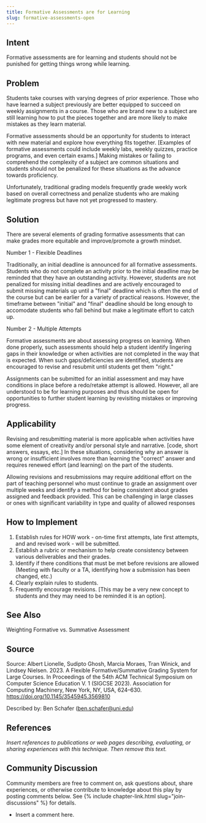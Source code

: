 ```yaml
---
title: Formative Assessments are for Learning
slug: formative-assessments-open
---
```


## Intent

Formative assessments are for learning and students should not be punished for getting things wrong while learning.

## Problem

Students take courses with varying degrees of prior experience.  Those who have learned a subject previously are better equipped to succeed on weekly assignments in a course.  Those who are brand new to a subject are still learning how to put the pieces together and are more likely to make mistakes as they learn material. 

Formative assessments should be an opportunity for students to interact with new material and explore how everything fits together.  [Examples of formative assessments could include weekly labs, weekly quizzes, practice programs, and even certain exams.]  Making mistakes or failing to comprehend the complexity of a subject are common situations and students should not be penalized for these situations as the advance towards proficiency.  

Unfortunately, traditional grading models frequently grade weekly work based on overall correctness and penalize students who are making legitimate progress but have not yet progressed to mastery.


## Solution

There are several elements of grading formative assessments that can make grades more equitable and improve/promote a growth mindset.

Number 1 - Flexible Deadlines
 
Traditionally, an initial deadline is announced for all formative assessments.  Students who do not complete an activity prior to the initial deadline may be reminded that they have an outstanding activity.  However, students are not penalized for missing initial deadlines and are actively encouraged to submit missing materials up until a "final" deadline which is often the end of the course but can be earlier for a variety of practical reasons.  However, the timeframe between "initial" and "final" deadline should be long enough to accomodate students who fall behind but make a legitimate effort to catch up.

Number 2 - Multiple Attempts

Formative assessments are about assessing progress on learning.  When done properly, such assessments should help a student identify lingering gaps in their knowledge or when activities are not completed in the way that is expected.  When such gaps/deficiencies are identified, students are encouraged to revise and resubmit until students get them "right."  

Assignments can be submitted for an initial assessment and may have conditions in place before a redo/retake attempt is allowed.  However, all are understood to be for learning purposes and thus should be open for opportunities to further student learning by revisiting mistakes or improving progress.


## Applicability

Revising and resubmitting material is more applicable when activities have some element of creativity and/or personal style and narrative.  [code, short answers, essays, etc.]  In these situations, considering why an answer is wrong or insufficient involves more than learning the "correct" answer and requires renewed effort (and learning) on the part of the students.

Allowing revisions and resubmissions may require additional effort on the part of teaching personnel who must continue to grade an assignment over multiple weeks and identify a method for being consistent about grades assigned and feedback provided.  This can be challenging in large classes or ones with significant variability in type and quality of allowed responses


## How to Implement

1.  Establish rules for HOW work - on-time first attempts, late first attempts, and  and revised work - will be submitted.
2.  Establish a rubric or mechanism to help create consistency between various deliverables and their grades.
3.  Identify if there conditions that must be met before revisions are allowed (Meeting with faculty or a TA, identifying how a submission has been changed, etc.)
4.  Clearly explain rules to students.
5.  Frequently encourage revisions.  [This may be a very new concept to students and they may need to be reminded it is an option].

## See Also

Weighting Formative vs. Summative Assessment

## Source

Source: Albert Lionelle, Sudipto Ghosh, Marcia Moraes, Tran Winick, and Lindsey Nielsen. 2023. A Flexible Formative/Summative Grading System for Large Courses. In Proceedings of the 54th ACM Technical Symposium on Computer Science Education V. 1 (SIGCSE 2023). Association for Computing Machinery, New York, NY, USA, 624–630. https://doi.org/10.1145/3545945.3569810

Described by: Ben Schafer (ben.schafer@uni.edu)

## References

_Insert references to publications or web pages describing, evaluating, or
sharing experiences with this technique. Then remove this text._


## Community Discussion

Community members are free to comment on, ask questions about, share
experiences, or otherwise contribute to knowledge about this play by
posting comments below.
See {% include chapter-link.html slug="join-discussions" %} for details.

* Insert a comment here.


